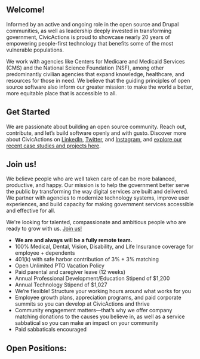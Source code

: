 ## Welcome!

Informed by an active and ongoing role in the open source and Drupal communities, as well as leadership deeply invested in transforming government, CivicActions is proud to showcase nearly 20 years of empowering people-first technology that benefits some of the most vulnerable populations.

We work with agencies like Centers for Medicare and Medicaid Services (CMS) and the National Science Foundation (NSF), among other predominantly civilian agencies that expand knowledge, healthcare, and resources for those in need. We believe that the guiding principles of open source software also inform our greater mission: to make the world a better, more equitable place that is accessible to all.

## Get Started

We are passionate about building an open source community. Reach out, contribute, and let’s build software openly and with gusto. Discover more about CivicActions on [LinkedIn](https://www.linkedin.com/company/civicactions/), [Twitter](https://twitter.com/civicactions), and [Instagram](https://www.instagram.com/civicactions/), and [explore our recent case studies and projects here](https://civicactions.com/).

## Join us!

We believe people who are well taken care of can be more balanced, productive, and happy. Our mission is to help the government better serve the public by transforming the way digital services are built and delivered. We partner with agencies to modernize technology systems, improve user experiences, and build capacity for making government services accessible and effective for all.

We're looking for talented, compassionate and ambitious people who are ready to grow with us. [Join us!](https://civicactions.com/careers#open-positions)

- **We are and always will be a fully remote team.**
- 100% Medical, Dental, Vision, Disability, and Life Insurance coverage for employee + dependents
- 401(k) with safe harbor contribution of 3% + 3% matching
- Open Unlimited PTO Vacation Policy
- Paid parental and caregiver leave (12 weeks)
- Annual Professional Development/Education Stipend of $1,200
- Annual Technology Stipend of $1,027
- We’re flexible! Structure your working hours around what works for you
- Employee growth plans, appreciation programs, and paid corporate summits so you can develop at CivicActions and thrive
- Community engagement matters—that’s why we offer company matching donations to the causes you believe in, as well as a service sabbatical so you can make an impact on your community
- Paid sabbaticals encouraged

## Open Positions:

<!-- GREENHOUSE-JOBS:START -->

<!-- GREENHOUSE-JOBS:END -->
